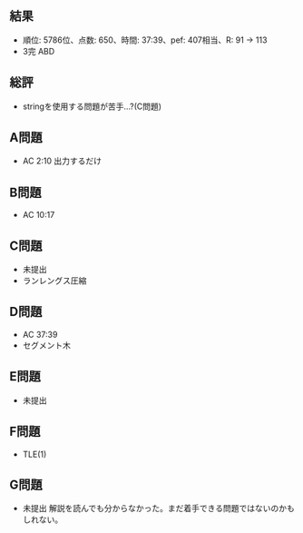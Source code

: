 ## 結果
- 順位: 5786位、点数: 650、時間: 37:39、pef: 407相当、R: 91 → 113
- 3完 ABD

## 総評
- stringを使用する問題が苦手...?(C問題)

## A問題
- AC 2:10
出力するだけ

## B問題
- AC 10:17

## C問題
- 未提出
- ランレングス圧縮

## D問題
- AC 37:39
- セグメント木

## E問題
- 未提出

## F問題
- TLE(1)

## G問題
- 未提出
解説を読んでも分からなかった。まだ着手できる問題ではないのかもしれない。
